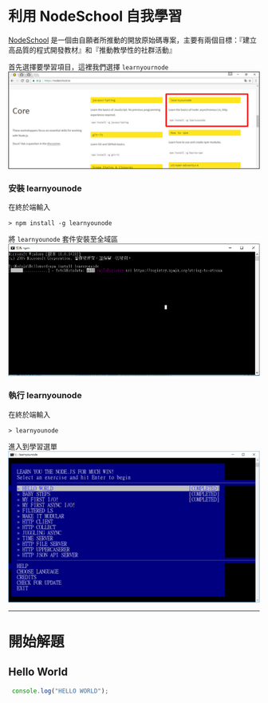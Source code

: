 # 利用 NodeSchool 自我學習

[NodeSchool](https://nodeschool.io/
) 是一個由自願者所推動的開放原始碼專案，主要有兩個目標：『建立高品質的程式開發教材』和『推動教學性的社群活動』

首先選擇要學習項目，這裡我們選擇 `learnyournode`
![](/assets/learn_01.png)

### 安裝 learnyounode
在終於端輸入
```
> npm install -g learnyounode 
```

將 `learnyounode` 套件安裝至全域區
![](/assets/learn_02.png)


### 執行 learnyounode

在終於端輸入
```
> learnyounode 
```

進入到學習選單
![](/assets/learn_03.png)

---
# 開始解題

## Hello World

```JavaScript
 console.log("HELLO WORLD");
```